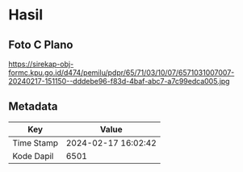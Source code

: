 # Hasil

## Foto C Plano

https://sirekap-obj-formc.kpu.go.id/d474/pemilu/pdpr/65/71/03/10/07/6571031007007-20240217-151150--dddebe96-f83d-4baf-abc7-a7c99edca005.jpg


## Metadata

| Key        | Value               |
| ---------- | ------------------- |
| Time Stamp | 2024-02-17 16:02:42 |
| Kode Dapil | 6501                |



